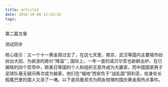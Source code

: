 ```yaml
---
title: article2
date: 2016-10-08 12:23:32
tags:
---
```


第二篇文章

测试同步

核心提示：又一个十一黄金周过去了，在这七天里，南京、武汉等国内主要城市纷纷出大招，为疯涨的房价“降温”；国际上，一年一度的诺贝尔奖也新鲜出炉，在已揭晓的四个奖项中，欧美日等国的个人和组织无意外成为大赢家，而中国国家男子足球队毫无疑问再次成为输家，他们在“福地”西安负于“战乱国”叙利亚，给身处长假尾巴里的国人又添了一堵。以下是凤凰资讯为网友梳理的国庆黄金周热点事件。
